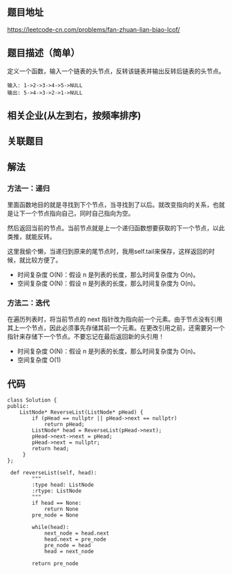 ## 题目地址
<https://leetcode-cn.com/problems/fan-zhuan-lian-biao-lcof/>

## 题目描述（简单）
定义一个函数，输入一个链表的头节点，反转该链表并输出反转后链表的头节点。

 
```
输入: 1->2->3->4->5->NULL
输出: 5->4->3->2->1->NULL
```

## 相关企业(从左到右，按频率排序)

## 关联题目


## 解法
### 方法一：递归

里面函数地目的就是寻找到下个节点，当寻找到了以后。就改变指向的关系，也就是让下一个节点指向自己，同时自己指向为空。

然后返回当前的节点。当前节点就是上一个递归函数想要获取的下一个节点，以此类推，就能反转。

这里我偷个懒，当递归到原来的尾节点时，我用self.tail来保存，这样返回的时候，就比较方便了。

* 时间复杂度 O(N)：假设 n 是列表的长度，那么时间复杂度为 O(n)。
* 空间复杂度 O(N)：假设 n 是列表的长度，那么时间复杂度为 O(n)。

### 方法二：迭代

在遍历列表时，将当前节点的 next 指针改为指向前一个元素。由于节点没有引用其上一个节点，因此必须事先存储其前一个元素。在更改引用之前，还需要另一个指针来存储下一个节点。不要忘记在最后返回新的头引用！

* 时间复杂度 O(N)：假设 n 是列表的长度，那么时间复杂度为 O(n)。
* 空间复杂度 O(1)


## 代码

```
class Solution {
public:
    ListNode* ReverseList(ListNode* pHead) {
        if (pHead == nullptr || pHead->next == nullptr)
            return pHead;
        ListNode* head = ReverseList(pHead->next);
        pHead->next->next = pHead;
        pHead->next = nullptr;
        return head;
     }
};
```


```
 def reverseList(self, head):
        """
        :type head: ListNode
        :rtype: ListNode
        """
        if head == None:
            return None
        pre_node = None

        while(head):
            next_node = head.next                
            head.next = pre_node
            pre_node = head
            head = next_node

        return pre_node
```